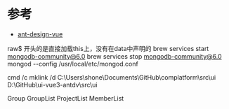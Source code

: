 # 参考
- [ant-design-vue](https://next.antdv.com/components/overview-cn/)


raw$ 开头的是直接加载this上，没有在data中声明的
brew services start mongodb-community@6.0
brew services stop mongodb-community@6.0
mongod --config /usr/local/etc/mongod.conf


cmd /c mklink /d C:\Users\shone\Documents\GitHub\complatform\src\ui D:\GitHub\ui-vue3-antdv\src\ui

Group
GroupList
ProjectList
MemberList

